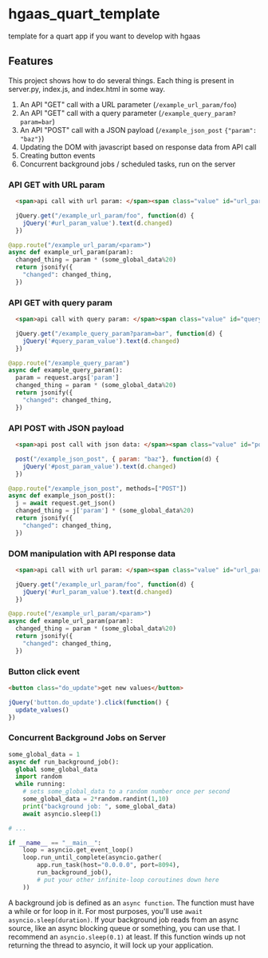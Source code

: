 # hgaas_quart_template

template for a quart app if you want to develop with hgaas


## Features

This project shows how to do several things. Each thing is present in server.py, index.js, and index.html in some way.

1. An API "GET" call with a URL parameter (`/example_url_param/foo`)
2. An API "GET" call with a query parameter (`/example_query_param?param=bar`)
3. An API "POST" call with a JSON payload (`/example_json_post` `{"param": "baz"}`)
4. Updating the DOM with javascript based on response data from API call
5. Creating button events
6. Concurrent background jobs / scheduled tasks, run on the server


### API GET with URL param

```html
  <span>api call with url param: </span><span class="value" id="url_param_value"></span>
```
```js
  jQuery.get("/example_url_param/foo", function(d) {
    jQuery('#url_param_value').text(d.changed)
  })
```
```python
@app.route("/example_url_param/<param>")
async def example_url_param(param):
  changed_thing = param * (some_global_data%20)
  return jsonify({
    "changed": changed_thing,
  })
```

### API GET with query param
```html
  <span>api call with query param: </span><span class="value" id="query_param_value"></span>
```
```js
  jQuery.get("/example_query_param?param=bar", function(d) {
    jQuery('#query_param_value').text(d.changed)
  })
```
```python
@app.route("/example_query_param")
async def example_query_param():
  param = request.args['param']
  changed_thing = param * (some_global_data%20)
  return jsonify({
    "changed": changed_thing,
  })
```

### API POST with JSON payload
```html
  <span>api post call with json data: </span><span class="value" id="post_param_value"></span>
```
```js
  post("/example_json_post", { param: "baz"}, function(d) {
    jQuery('#post_param_value').text(d.changed)
  })
```
```python
@app.route("/example_json_post", methods=["POST"])
async def example_json_post():
  j = await request.get_json()
  changed_thing = j['param'] * (some_global_data%20)
  return jsonify({
    "changed": changed_thing,
  })
```

### DOM manipulation with API response data
```html
  <span>api call with url param: </span><span class="value" id="url_param_value"></span>
```
```js
  jQuery.get("/example_url_param/foo", function(d) {
    jQuery('#url_param_value').text(d.changed)
  })
```
```python
@app.route("/example_url_param/<param>")
async def example_url_param(param):
  changed_thing = param * (some_global_data%20)
  return jsonify({
    "changed": changed_thing,
  })
```

### Button click event
```html
<button class="do_update">get new values</button>
```
```javascript
jQuery('button.do_update').click(function() { 
  update_values()
})
```

### Concurrent Background Jobs on Server

```python
some_global_data = 1
async def run_background_job():
  global some_global_data
  import random
  while running:
    # sets some_global_data to a random number once per second
    some_global_data = 2*random.randint(1,10)
    print("background job: ", some_global_data)
    await asyncio.sleep(1)

# ...

if __name__ == "__main__":
    loop = asyncio.get_event_loop()
    loop.run_until_complete(asyncio.gather(
        app.run_task(host="0.0.0.0", port=8094),
        run_background_job(),
        # put your other infinite-loop coroutines down here
    ))
```

A background job is defined as an `async function`. The function must have a while or for loop in it. For most purposes, you'll use `await asyncio.sleep(duration)`. If your background job reads from an async source, like an async blocking queue or something, you can use that. I recommend an `asyncio.sleep(0.1)` at least. If this function winds up not returning the thread to asyncio, it will lock up your application. 

